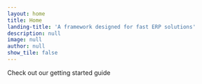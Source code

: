 ```yaml
---
layout: home
title: Home
landing-title: 'A framework designed for fast ERP solutions'
description: null
image: null
author: null
show_tile: false
---
```


Check out our getting started guide